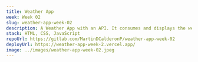 ```yaml
---
title: Weather App
week: Week 02
slug: weather-app-week-02
description: A Weather App with an API. It consumes and displays the weather of a city. Default is San Francisco, but you can change it. You need to install the "Access-Control-Allow-Origin" plugin for the browser in order to use this app.
stack: HTML, CSS, JavaScript
repoUrl: https://gitlab.com/MartinDCalderonP/weather-app-week-02
deployUrl: https://weather-app-week-2.vercel.app/
image: ../images/weather-app-week-02.jpeg
---
```


